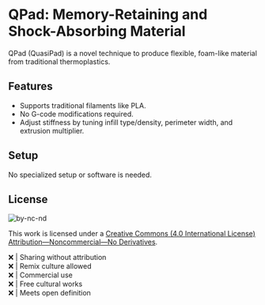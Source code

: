 # QPad: Memory-Retaining and Shock-Absorbing Material

QPad (QuasiPad) is a novel technique to produce flexible, foam-like material from traditional thermoplastics.

## Features
* Supports traditional filaments like PLA.
* No G-code modifications required.
* Adjust stiffness by tuning infill type/density, perimeter width, and extrusion multiplier.

## Setup
No specialized setup or software is needed.

## License
![by-nc-nd](https://github.com/user-attachments/assets/d1ca6af3-62a9-464c-b333-8fee5f0ab3f4)

This work is licensed under a [Creative Commons (4.0 International License) Attribution—Noncommercial—No Derivatives](http://creativecommons.org/licenses/by-nc-nd/4.0/).

:x: | Sharing without attribution\
:x: | Remix culture allowed\
:x: | Commercial use\
:x: | Free cultural works\
:x: | Meets open definition
